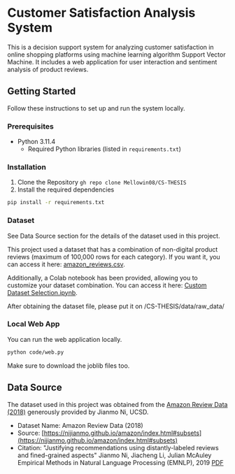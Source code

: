 # Customer Satisfaction Analysis System

This is a decision support system for analyzing customer satisfaction in online shopping platforms using machine learning algorithm Support Vector Machine.
It includes a web application for user interaction and sentiment analysis of product reviews.

## Getting Started

Follow these instructions to set up and run the system locally.

### Prerequisites

- Python 3.11.4
  - Required Python libraries (listed in `requirements.txt`)

### Installation
1. Clone the Repository `gh repo clone Mellowin08/CS-THESIS`
2. Install the required dependencies
```bash
pip install -r requirements.txt
```

### Dataset
See Data Source section for the details of the dataset used in this project.

This project used a dataset that has a combination of non-digital product reviews (maximum of 100,000 rows for each category). If you want it, you can access it here: [amazon_reviews.csv](https://drive.google.com/file/d/1RfLyvBELQZ9aAbayx3O_iK5k23td5jjt/). 

Additionally, a Colab notebook has been provided, allowing you to customize your dataset combination. You can access it here: [Custom Dataset Selection.ipynb](https://colab.research.google.com/drive/1UxbcRmVtLWTrf50aL3YOTFiiMT2glOfC?usp=sharing).

After obtaining the dataset file, please put it on /CS-THESIS/data/raw_data/

### Local Web App
You can run the web application locally.
```bash
python code/web.py
```
Make sure to download the joblib files too.


## Data Source

The dataset used in this project was obtained from the [Amazon Review Data (2018)](https://nijianmo.github.io/amazon/index.html#subsets) generously provided by Jianmo Ni, UCSD.

- Dataset Name: Amazon Review Data (2018)
- Source: [https://nijianmo.github.io/amazon/index.html#subsets](https://nijianmo.github.io/amazon/index.html#subsets)
- Citation:
  "Justifying recommendations using distantly-labeled reviews and fined-grained aspects"
  Jianmo Ni, Jiacheng Li, Julian McAuley
  Empirical Methods in Natural Language Processing (EMNLP), 2019
  [PDF](http://cseweb.ucsd.edu/~jmcauley/pdfs/emnlp19a.pdf)

